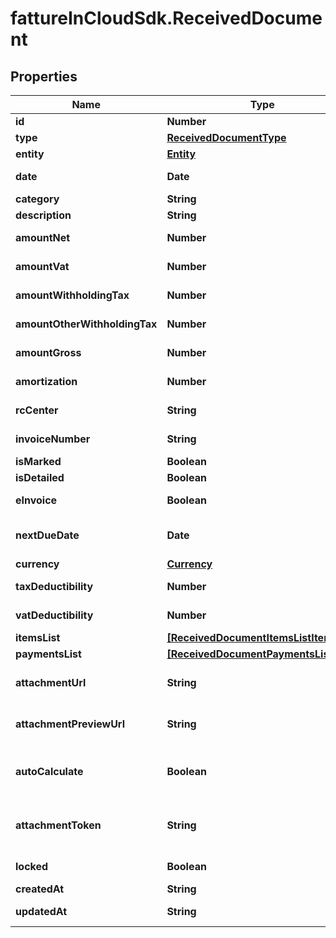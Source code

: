 # fattureInCloudSdk.ReceivedDocument

## Properties

Name | Type | Description | Notes
------------ | ------------- | ------------- | -------------
**id** | **Number** | Received document id | [optional] 
**type** | [**ReceivedDocumentType**](ReceivedDocumentType.md) |  | [optional] 
**entity** | [**Entity**](Entity.md) |  | [optional] 
**date** | **Date** | Received document date [defaults to today&#39;s date] | [optional] 
**category** | **String** | Received document category | [optional] 
**description** | **String** | Received document description | [optional] 
**amountNet** | **Number** | Received document total net amount | [optional] 
**amountVat** | **Number** | Received document total vat amount | [optional] 
**amountWithholdingTax** | **Number** | Received document withholding tax amount | [optional] 
**amountOtherWithholdingTax** | **Number** | Received document other withholding tax amount | [optional] 
**amountGross** | **Number** | [Read Only] Received document total gross amount | [optional] [readonly] 
**amortization** | **Number** | Received document amortization value | [optional] 
**rcCenter** | **String** | Received document revenue center | [optional] 
**invoiceNumber** | **String** | Received document invoice number | [optional] 
**isMarked** | **Boolean** | Received document is marked | [optional] 
**isDetailed** | **Boolean** | Received document has items | [optional] 
**eInvoice** | **Boolean** | [Read Only] Received document is an e-invoice | [optional] 
**nextDueDate** | **Date** | [Read Only] Received document date of the next not paid payment | [optional] [readonly] 
**currency** | [**Currency**](Currency.md) |  | [optional] 
**taxDeductibility** | **Number** | Received document tax deducibility percentage | [optional] 
**vatDeductibility** | **Number** | Received document vat deducibility percentage | [optional] 
**itemsList** | [**[ReceivedDocumentItemsListItem]**](ReceivedDocumentItemsListItem.md) |  | [optional] 
**paymentsList** | [**[ReceivedDocumentPaymentsListItem]**](ReceivedDocumentPaymentsListItem.md) |  | [optional] 
**attachmentUrl** | **String** | [Temporary] [Read Only] Received document url of the attached file | [optional] [readonly] 
**attachmentPreviewUrl** | **String** | [Temporary] [Read Only] Received document url of the attachment preview | [optional] [readonly] 
**autoCalculate** | **Boolean** | Received document total items amount and total payments amount can differ if this field is set to false | [optional] 
**attachmentToken** | **String** | [Write Only] Received document attachment token returned by POST /received_documents/attachment | [optional] 
**locked** | **Boolean** | Received Document can&#39;t be edited | [optional] 
**createdAt** | **String** | Received document creation date | [optional] 
**updatedAt** | **String** | Received document last update date | [optional] 


